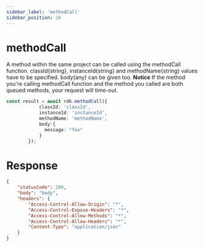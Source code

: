 ```yaml
---
sidebar_label: 'methodCall'
sidebar_position: 16
---
```


# methodCall
A method within the same project can be called using the methodCall function. classId{string}, instanceId{string} and methodName{string} values have to be specified. body{any} can be given too. 
**Notice** If the method you're calling methodCall function and the method you called are both queued methods, your request will time-out.

```typescript
const result = await rdk.methodCall({
            classId: 'classId',
            instanceId: 'instanceId',
            methodName: 'methodName',
            body:{
              message: "foo"
            }
        });

```
# Response
```json
{
    "statusCode": 200,
    "body": "body",
    "headers": {
        "Access-Control-Allow-Origin": "*",
        "Access-Control-Expose-Headers": "*",
        "Access-Control-Allow-Methods": "*",
        "Access-Control-Allow-Headers": "*",
        "Content-Type": "application/json"
    }
}
```